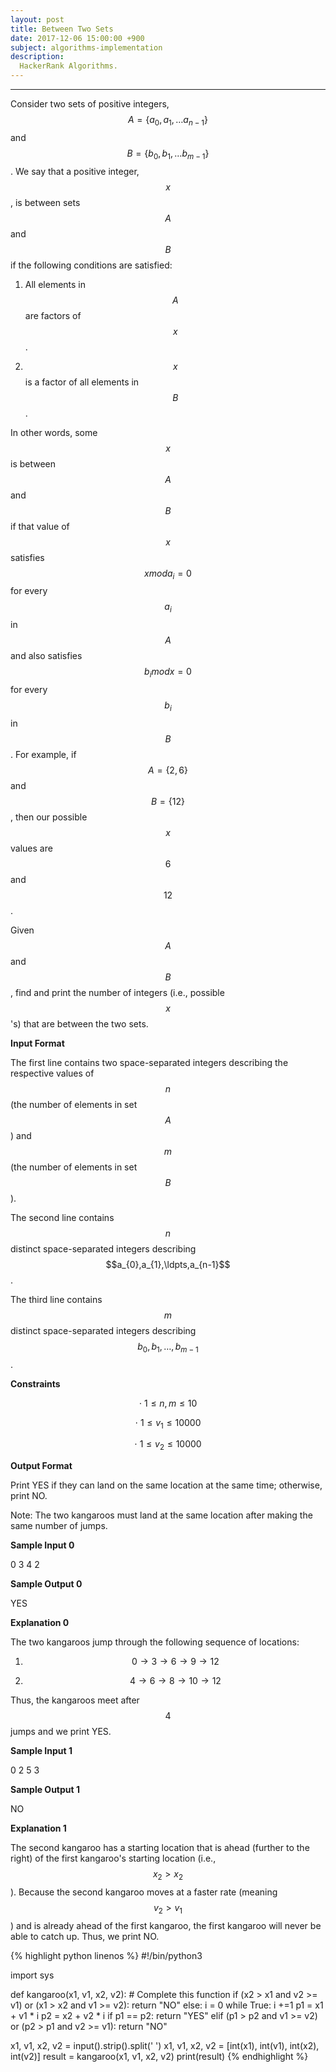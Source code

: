 ```yaml
---
layout: post
title: Between Two Sets
date: 2017-12-06 15:00:00 +900
subject: algorithms-implementation
description:
  HackerRank Algorithms.
---
```


-------
<style>
.MathJax_Display {
  text-align: left;
  color: #000;
}
.MathJax_SVG_Display {
  text-align: left !important;
}
.MathJax_SVG_Display line {
  stroke:#000;
}
.MathJax_SVG g{
  stroke:#000;
  stroke-width:2;
  fill:#000;
}
</style>

Consider two sets of positive integers, $$A= \lbrace a_{0},a_{1},\ldots a_{n-1}\rbrace$$ and $$B=\lbrace b_{0},b_{1},\ldots b_{m-1} \rbrace$$. We say that a positive integer, $$x$$, is between sets $$A$$ and $$B$$ if the following conditions are satisfied:

1. All elements in $$A$$ are factors of $$x$$.

2. $$x$$ is a factor of all elements in $$B$$.

In other words, some $$x$$ is between $$A$$ and $$B$$ if that value of $$x$$ satisfies $$x mod a_{i}=0$$ for every $$a_{i}$$ in $$A$$ and also satisfies $$b_{i} mod x = 0$$ for every $$b_{i}$$ in $$B$$. For example, if $$A=\lbrace 2,6\rbrace$$ and $$B=\lbrace 12 \rbrace$$, then our possible $$x$$ values are $$6$$ and $$12$$.

Given $$A$$ and $$B$$, find and print the number of integers (i.e., possible $$x$$'s) that are between the two sets.

__Input Format__

The first line contains two space-separated integers describing the respective values of $$n$$ (the number of elements in set $$A$$) and $$m$$ (the number of elements in set $$B$$). 

The second line contains $$n$$ distinct space-separated integers describing $$a_{0},a_{1},\ldpts,a_{n-1}$$.

The third line contains $$m$$ distinct space-separated integers describing $$b_{0},b_{1},\ldots,b_{m-1}$$.

__Constraints__

$$\cdot \ 1 \le n,m \le 10$$

$$\cdot \ 1 \le v_{1} \le 10000$$

$$\cdot \ 1 \le v_{2} \le 10000$$

__Output Format__

Print YES if they can land on the same location at the same time; otherwise, print NO.

Note: The two kangaroos must land at the same location after making the same number of jumps.

__Sample Input 0__

0 3 4 2

__Sample Output 0__

YES

__Explanation 0__

The two kangaroos jump through the following sequence of locations:

1. $$0 \rightarrow 3 \rightarrow 6 \rightarrow 9 \rightarrow 12$$

2. $$4 \rightarrow 6 \rightarrow 8 \rightarrow 10 \rightarrow 12$$

Thus, the kangaroos meet after $$4$$ jumps and we print YES.

__Sample Input 1__

0 2 5 3

__Sample Output 1__

NO

__Explanation 1__

The second kangaroo has a starting location that is ahead (further to the right) of the first kangaroo's starting location (i.e., $$x_{2} \gt x_{2}$$). Because the second kangaroo moves at a faster rate (meaning $$v_{2} \gt v_{1}$$) and is already ahead of the first kangaroo, the first kangaroo will never be able to catch up. Thus, we print NO.

{% highlight python linenos %}
#!/bin/python3

import sys

def kangaroo(x1, v1, x2, v2):
    # Complete this function
    if (x2 > x1 and v2 >= v1) or (x1 > x2 and v1 >= v2):
        return "NO"
    else:
        i = 0
        while True:
            i +=1
            p1 = x1 + v1 * i
            p2 = x2 + v2 * i
            if p1 == p2:
                return "YES"
            elif (p1 > p2 and v1 >= v2) or (p2 > p1 and v2 >= v1):
                return "NO"
        

x1, v1, x2, v2 = input().strip().split(' ')
x1, v1, x2, v2 = [int(x1), int(v1), int(x2), int(v2)]
result = kangaroo(x1, v1, x2, v2)
print(result)
{% endhighlight %}    